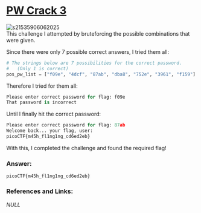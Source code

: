 # <a href="https://play.picoctf.org/practice/challenge/247"> PW Crack 3</a>

![s21535906062025](https://a.okmd.dev/md/68431621a6add.png)  
This challenge I attempted by bruteforcing the possible combinations that were given.

Since there were only 7 possible correct answers, I tried them all:
```Python
# The strings below are 7 possibilities for the correct password. 
#   (Only 1 is correct)
pos_pw_list = ["f09e", "4dcf", "87ab", "dba8", "752e", "3961", "f159"]
```

Therefore I tried for them all:
```Python
Please enter correct password for flag: f09e
That password is incorrect
```

Until I finally hit the correct password:
```Python
Please enter correct password for flag: 87ab
Welcome back... your flag, user:
picoCTF{m45h_fl1ng1ng_cd6ed2eb}
```

With this, I completed the challenge and found the required flag!

### Answer:
```
picoCTF{m45h_fl1ng1ng_cd6ed2eb}
```

### References and Links:
*NULL*
